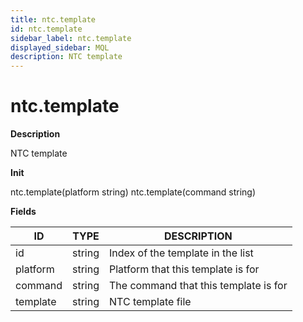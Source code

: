 ```yaml
---
title: ntc.template
id: ntc.template
sidebar_label: ntc.template
displayed_sidebar: MQL
description: NTC template
---
```


# ntc.template

**Description**

NTC template

**Init**

ntc.template(platform string)
ntc.template(command string)

**Fields**

| ID       | TYPE   | DESCRIPTION                           |
| -------- | ------ | ------------------------------------- |
| id       | string | Index of the template in the list     |
| platform | string | Platform that this template is for    |
| command  | string | The command that this template is for |
| template | string | NTC template file                     |
